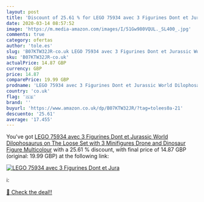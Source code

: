 ```yaml
---
layout: post
title: 'Discount of 25.61 % for LEGO 75934 avec 3 Figurines Dont et Jura'
date: 2020-03-14 08:57:52
image: 'https://m.media-amazon.com/images/I/51Gw980VQUL._SL400_.jpg'
comments: true
category: ofertas
author: 'tole.es'
slug: 'B07KTW32JR-co.uk LEGO 75934 avec 3 Figurines Dont et Jurassic World...'
sku: 'B07KTW32JR-co.uk'
actualPrice: 14.87 GBP
currency: GBP
price: 14.87
comparePrice: 19.99 GBP
prodname: 'LEGO 75934 avec 3 Figurines Dont et Jurassic World Dilophosaurus on The Loose Set with 3 Minifigures  Drone and Dinosaur Figure  Multicolour'
country: 'co.uk'
flag: '🇬🇧'
brand: ''
buyurl: 'https://www.amazon.co.uk/dp/B07KTW32JR/?tag=tolees0a-21'
descuento: '25.61'
average: '17.455'
---
```


You've got [LEGO 75934 avec 3 Figurines Dont et Jurassic World Dilophosaurus on The Loose Set with 3 Minifigures  Drone and Dinosaur Figure  Multicolour](https://www.amazon.co.uk/dp/B07KTW32JR/?tag=tolees0a-21) with a  25.61 % discount, with final price of 14.87 GBP (original: 19.99 GBP) at the following link:

[![LEGO 75934 avec 3 Figurines Dont et Jura](https://m.media-amazon.com/images/I/51Gw980VQUL._SL400_.jpg)](https://www.amazon.co.uk/dp/B07KTW32JR/?tag=tolees0a-21)

ℹ️:


[🛒 Check the deal!!](https://www.amazon.co.uk/dp/B07KTW32JR/?tag=tolees0a-21)
